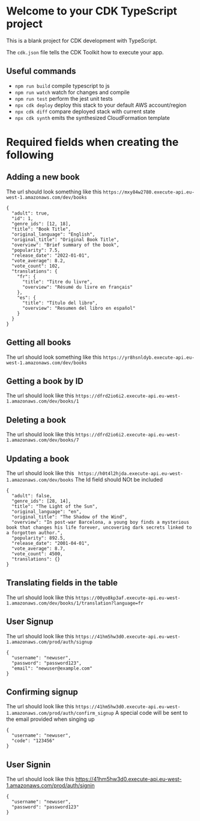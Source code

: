 # Welcome to your CDK TypeScript project

This is a blank project for CDK development with TypeScript.

The `cdk.json` file tells the CDK Toolkit how to execute your app.

## Useful commands

* `npm run build`   compile typescript to js
* `npm run watch`   watch for changes and compile
* `npm run test`    perform the jest unit tests
* `npx cdk deploy`  deploy this stack to your default AWS account/region
* `npx cdk diff`    compare deployed stack with current state
* `npx cdk synth`   emits the synthesized CloudFormation template

# Required fields when creating the following 
## Adding a new book 
The url should look something like this ``https://mxy84w2780.execute-api.eu-west-1.amazonaws.com/dev/books``
```
{
  "adult": true,
  "id": 1,
  "genre_ids": [12, 18],
  "title": "Book Title",
  "original_language": "English",
  "original_title": "Original Book Title",
  "overview": "Brief summary of the book",
  "popularity": 7.5,
  "release_date": "2022-01-01",
  "vote_average": 8.2,
  "vote_count": 102,
  "translations": {
    "fr": {
      "title": "Titre du livre",
      "overview": "Résumé du livre en français"
    },
    "es": {
      "title": "Título del libro",
      "overview": "Resumen del libro en español"
    }
  }
}
```
## Getting all books
The url should look something like this ``https://yr8hsnldyb.execute-api.eu-west-1.amazonaws.com/dev/books``

## Getting a book by ID
The url should look like this ``https://dfrd2io6i2.execute-api.eu-west-1.amazonaws.com/dev/books/1``

## Deleting a book
The url should look like this ``https://dfrd2io6i2.execute-api.eu-west-1.amazonaws.com/dev/books/7``

## Updating a book
The url should look like this `` https://h0t4l2hjda.execute-api.eu-west-1.amazonaws.com/dev/books``
The Id field should NOt be included
```
{
  "adult": false,
  "genre_ids": [28, 14],
  "title": "The Light of the Sun",
  "original_language": "en",
  "original_title": "The Shadow of the Wind",
  "overview": "In post-war Barcelona, a young boy finds a mysterious book that changes his life forever, uncovering dark secrets linked to a forgotten author.",
  "popularity": 892.5,
  "release_date": "2001-04-01",
  "vote_average": 8.7,
  "vote_count": 4500,
  "translations": {}
}
```

## Translating fields in the table
The url should look like this ``https://00yo8kp3af.execute-api.eu-west-1.amazonaws.com/dev/books/1/translation?language=fr``

## User Signup
The url should look like this ``https://41hm5hw3d0.execute-api.eu-west-1.amazonaws.com/prod/auth/signup``
```
{
  "username": "newuser",
  "password": "password123",
  "email": "newuser@example.com"
}
```

## Confirming signup
The url should look like this ``https://41hm5hw3d0.execute-api.eu-west-1.amazonaws.com/prod/auth/confirm_signup``
A special code will be sent to the email provided when singing up

```
{
  "username": "newuser",
  "code": "123456"
}
```

## User Signin
The url should look like this https://41hm5hw3d0.execute-api.eu-west-1.amazonaws.com/prod/auth/signin
```
{
  "username": "newuser",
  "password": "password123"
}
```